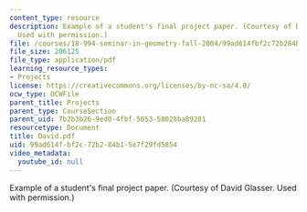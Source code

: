 ```yaml
---
content_type: resource
description: Example of a student's final project paper. (Courtesy of David Glasser.
  Used with permission.)
file: /courses/18-994-seminar-in-geometry-fall-2004/99ad614fbf2c72b284b15e7f29fd5854_David.pdf
file_size: 206125
file_type: application/pdf
learning_resource_types:
- Projects
license: https://creativecommons.org/licenses/by-nc-sa/4.0/
ocw_type: OCWFile
parent_title: Projects
parent_type: CourseSection
parent_uid: 7b2b3b26-9ed0-4fbf-5053-58028ba89281
resourcetype: Document
title: David.pdf
uid: 99ad614f-bf2c-72b2-84b1-5e7f29fd5854
video_metadata:
  youtube_id: null
---
```

Example of a student's final project paper. (Courtesy of David Glasser. Used with permission.)